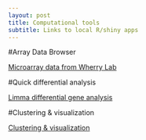 ```yaml
---
layout: post
title: Computational tools
subtitle: Links to local R/shiny apps
---
```


#Array Data Browser

[Microarray data from Wherry Lab](http://128.91.209.184:5055)


#Quick differential analysis

[Limma differential gene analysis](http://wlabtools.tk:5052)

#Clustering & visualization

[Clustering & visualization](http://wlabtools.tk:5050)

